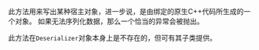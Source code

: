 此方法用来写出某种宿主对象，进一步说，是由绑定的原生C++代码所生成的一个对象。 如果无法序列化数据，那么一个恰当的异常会被抛出。

此方法在`Deserializer`对象本身上是不存在的，但可有其子类提供。
